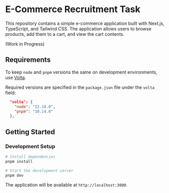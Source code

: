 # E-Commerce Recruitment Task

This repository contains a simple e-commerce application built with Next.js, TypeScript, and Tailwind CSS. The application allows users to browse products, add them to a cart, and view the cart contents.

(Work in Progress)

## Requirements

To keep `node` and `pnpm` versions the same on development environments, use [Volta](https://volta.sh/).

Required versions are specified in the `package.json` file under the `volta` field:

```json
  "volta": {
    "node": "22.18.0",
    "pnpm": "10.14.0"
  },
```

## Getting Started

### Development Setup

```bash
# Install dependencies
pnpm install

# Start the development server
pnpm dev
```

The application will be available at `http://localhost:3000`.
